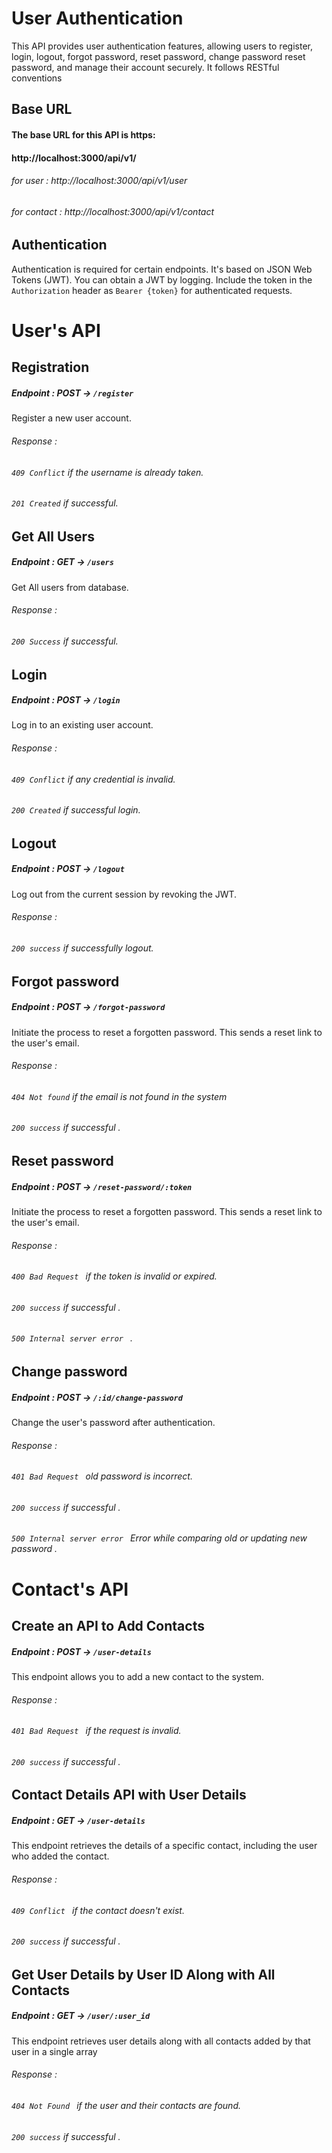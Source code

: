 # User Authentication
This API provides user authentication features, allowing users to register, login, logout, forgot password, reset password, change password reset password, and manage their account securely. It follows RESTful conventions
## Base URL 
#### The base URL for this API is https:  
#### http://localhost:3000/api/v1/

###### for user : http://localhost:3000/api/v1/user

###### for contact : http://localhost:3000/api/v1/contact


## Authentication 
Authentication is required for certain endpoints. It's based on JSON Web Tokens (JWT). You can obtain a JWT by logging. Include the token in the `Authorization` header as `Bearer {token}` for authenticated requests.

# User's API 

## Registration 

##### Endpoint : POST ->  `/register` 
Register a new user account. 

###### Response : 
###### `409 Conflict` if the username is already taken.
###### `201 Created` if successful.


## Get All Users 

##### Endpoint : GET ->  `/users` 
Get All users from database. 

###### Response : 
###### `200 Success` if successful.


## Login 

##### Endpoint : POST ->  `/login` 
Log in to an existing user account.

###### Response : 
###### `409 Conflict` if any credential is invalid.
###### `200 Created` if successful login.


## Logout 

##### Endpoint : POST ->  `/logout` 
Log out from the current session by revoking the JWT.

###### Response : 
###### `200 success` if successfully logout.


## Forgot password 

##### Endpoint : POST ->  `/forgot-password` 
Initiate the process to reset a forgotten password. This sends a reset link to the user's email.

###### Response : 
###### `404 Not found` if the email is not found in the system
###### `200 success` if successful .


## Reset password 

##### Endpoint : POST ->  `/reset-password/:token` 
Initiate the process to reset a forgotten password. This sends a reset link to the user's email.

###### Response : 
###### `400 Bad Request ` if the token is invalid or expired.
###### `200 success` if successful .
###### `500 Internal server error ` .


## Change password 

##### Endpoint : POST ->  `/:id/change-password` 
Change the user's password after authentication.

###### Response : 
###### `401 Bad Request ` old password is incorrect.
###### `200 success` if successful .
###### `500 Internal server error ` Error while comparing old or updating new password .



# Contact's API

## Create an API to Add Contacts

##### Endpoint : POST ->  `/user-details` 
This endpoint allows you to add a new contact to the system.

###### Response : 
###### `401 Bad Request ` if the request is invalid.
###### `200 success` if successful .


## Contact Details API with User Details

##### Endpoint : GET ->  `/user-details` 
This endpoint retrieves the details of a specific contact, including the user who added the contact.

###### Response : 
###### `409 Conflict ` if the contact doesn't exist.
###### `200 success` if successful .


## Get User Details by User ID Along with All Contacts

##### Endpoint : GET ->  `/user/:user_id` 
This endpoint retrieves user details along with all contacts added by that user in a single array

###### Response : 
###### `404 Not Found ` if the user and their contacts are found.
###### `200 success` if successful .
